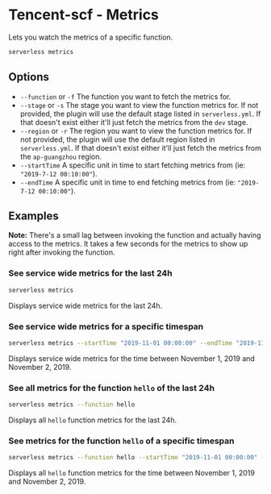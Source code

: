 # Tencent-scf - Metrics

Lets you watch the metrics of a specific function.

```bash
serverless metrics
```

## Options

- `--function` or `-f` The function you want to fetch the metrics for.
- `--stage` or `-s` The stage you want to view the function metrics for. If not provided, the plugin will use the default stage listed in `serverless.yml`. If that doesn't exist either it'll just fetch the metrics from the `dev` stage.
- `--region` or `-r` The region you want to view the function metrics for. If not provided, the plugin will use the default region listed in `serverless.yml`. If that doesn't exist either it'll just fetch the metrics from the `ap-guangzhou` region.
- `--startTime` A specific unit in time to start fetching metrics from (ie: `"2019-7-12 00:10:00"`).
- `--endTime` A specific unit in time to end fetching metrics from (ie: `"2019-7-12 00:10:00"`).

## Examples

**Note:** There's a small lag between invoking the function and actually having access to the metrics. It takes a few seconds for the metrics to show up right after invoking the function.

### See service wide metrics for the last 24h

```bash
serverless metrics
```

Displays service wide metrics for the last 24h.

### See service wide metrics for a specific timespan

```bash
serverless metrics --startTime "2019-11-01 00:00:00" --endTime "2019-11-02 00:00:00"
```

Displays service wide metrics for the time between November 1, 2019 and November 2, 2019.

### See all metrics for the function `hello` of the last 24h

```bash
serverless metrics --function hello
```

Displays all `hello` function metrics for the last 24h.

### See metrics for the function `hello` of a specific timespan

```bash
serverless metrics --function hello --startTime "2019-11-01 00:00:00" --endTime "2019-11-02 00:00:00"
```

Displays all `hello` function metrics for the time between November 1, 2019 and November 2, 2019.
